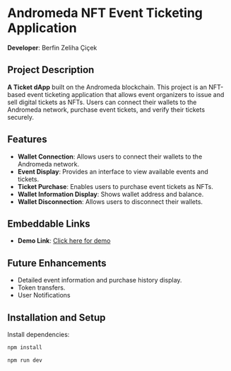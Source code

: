 # Andromeda NFT Event Ticketing Application

**Developer**: Berfin Zeliha Çiçek

## Project Description
**A Ticket dApp** built on the Andromeda blockchain. This project is an NFT-based event ticketing application that allows event organizers to issue and sell digital tickets as NFTs. Users can connect their wallets to the Andromeda network, purchase event tickets, and verify their tickets securely.

## Features
- **Wallet Connection**: Allows users to connect their wallets to the Andromeda network.
- **Event Display**: Provides an interface to view available events and tickets.
- **Ticket Purchase**: Enables users to purchase event tickets as NFTs.
- **Wallet Information Display**: Shows wallet address and balance.
- **Wallet Disconnection**: Allows users to disconnect their wallets.

## Embeddable Links
- **Demo Link**: [Click here for demo](https://embeddables.testnet.andromedaprotocol.io/galileo-4/tickets)

## Future Enhancements
- Detailed event information and purchase history display.
- Token transfers.
- User Notifications


## Installation and Setup
Install dependencies:

```bash
npm install
```
```bash
npm run dev
```
